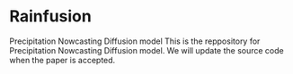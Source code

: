 # Rainfusion
Precipitation Nowcasting Diffusion model
This is the reppository for Precipitation Nowcasting Diffusion model. We will update the source code when the paper is accepted.
